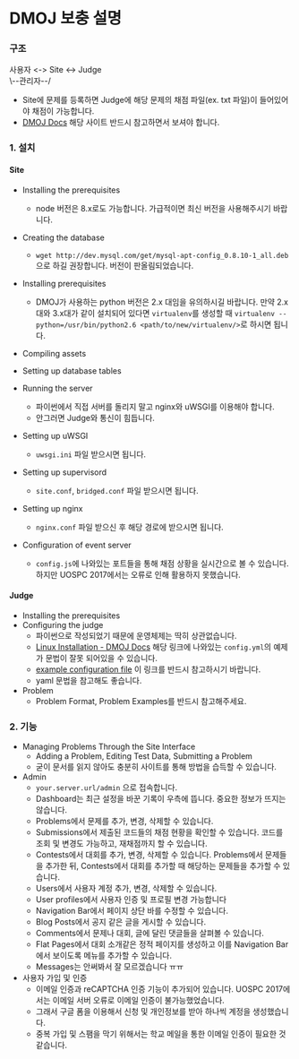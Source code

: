 # DMOJ 보충 설명
### 구조
사용자 <-> Site <-> Judge  
            \\--관리자--/
* Site에 문제를 등록하면 Judge에 해당 문제의 채점 파일(ex. txt 파일)이 들어있어야 채점이 가능합니다.
* [DMOJ Docs](https://dmoj.readthedocs.io/) 해당 사이트 반드시 참고하면서 보셔야 합니다.
### 1. 설치
#### Site
* Installing the prerequisites
  - node 버전은 8.x로도 가능합니다. 가급적이면 최신 버전을 사용해주시기 바랍니다.
* Creating the database
  - `wget http://dev.mysql.com/get/mysql-apt-config_0.8.10-1_all.deb` 으로 하길 권장합니다. 버전이 판올림되었습니다.
* Installing prerequisites
  - DMOJ가 사용하는 python 버전은 2.x 대임을 유의하시길 바랍니다. 만약 2.x대와 3.x대가 같이 설치되어 있다면 `virtualenv`를 생성할 때 `virtualenv --python=/usr/bin/python2.6 <path/to/new/virtualenv/>`로 하시면 됩니다.
* Compiling assets

* Setting up database tables

* Running the server
  - 파이썬에서 직접 서버를 돌리지 말고 nginx와 uWSGI를 이용해야 합니다.
  - 안그러면 Judge와 통신이 힘듭니다.
* Setting up uWSGI
  - `uwsgi.ini` 파일 받으시면 됩니다.
* Setting up supervisord
  - `site.conf`, `bridged.conf` 파일 받으시면 됩니다.
* Setting up nginx
  - `nginx.conf` 파일 받으신 후 해당 경로에 받으시면 됩니다.
* Configuration of event server
  - `config.js`에 나와있는 포트들을 통해 채점 상황을 실시간으로 볼 수 있습니다. 하지만 UOSPC 2017에서는 오류로 인해 활용하지 못했습니다.
#### Judge
* Installing the prerequisites
* Configuring the judge
  - 파이썬으로 작성되었기 때문에 운영체제는 딱히 상관없습니다.
  - [Linux Installation - DMOJ Docs](https://dmoj.readthedocs.io/en/latest/judge/linux_installation/) 해당 링크에 나와있는 `config.yml`의 예제가 문법이 잘못 되어있을 수 있습니다.
  - [example configuration file](https://github.com/DMOJ/docs/blob/master/sample_files/judge_conf.yml) 이 링크를 반드시 참고하시기 바랍니다.
  - yaml 문법을 참고해도 좋습니다.
* Problem
  - Problem Format, Problem Examples를 반드시 참고해주세요.
### 2. 기능
* Managing Problems Through the Site Interface
  - Adding a Problem, Editing Test Data, Submitting a Problem
  - 굳이 문서를 읽지 않아도 충분히 사이트를 통해 방법을 습득할 수 있습니다.
* Admin
  - `your.server.url/admin` 으로 접속합니다.
  - Dashboard는 최근 설정을 바꾼 기록이 우측에 뜹니다. 중요한 정보가 뜨지는 않습니다.
  - Problems에서 문제를 추가, 변경, 삭제할 수 있습니다.
  - Submissions에서 제출된 코드들의 채점 현황을 확인할 수 있습니다. 코드를 조회 및 변경도 가능하고, 재채점까지 할 수 있습니다.
  - Contests에서 대회를 추가, 변경, 삭제할 수 있습니다. Problems에서 문제들을 추가한 뒤, Contests에서 대회를 추가할 때 해당하는 문제들을 추가할 수 있습니다. 
  - Users에서 사용자 계정 추가, 변경, 삭제할 수 있습니다.
  - User profiles에서 사용자 인증 및 프로필 변경 가능합니다
  - Navigation Bar에서 페이지 상단 바를 수정할 수 있습니다.
  - Blog Posts에서 공지 같은 글을 게시할 수 있습니다.
  - Comments에서 문제나 대회, 글에 달린 댓글들을 살펴볼 수 있습니다.
  - Flat Pages에서 대회 소개같은 정적 페이지를 생성하고 이를 Navigation Bar에서 보이도록 메뉴를 추가할 수 있습니다.
  - Messages는 안써봐서 잘 모르겠습니다 ㅠㅠ
* 사용자 가입 및 인증
  - 이메일 인증과 reCAPTCHA 인증 기능이 추가되어 있습니다. UOSPC 2017에서는 이메일 서버 오류로 이메일 인증이 불가능했었습니다.
  - 그래서 구글 폼을 이용해서 신청 및 개인정보를 받아 하나씩 계정을 생성했습니다.
  - 중복 가입 및 스팸을 막기 위해서는 학교 메일을 통한 이메일 인증이 필요한 것 같습니다.
